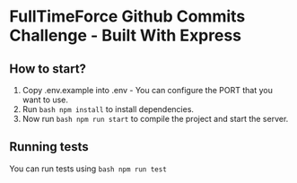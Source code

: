 # FullTimeForce Github Commits Challenge - Built With Express

## How to start?

1. Copy .env.example into .env - You can configure the PORT that you want to use.
2. Run ```bash npm install``` to install dependencies.
3. Now run ```bash npm run start``` to compile the project and start the server.

## Running tests

You can run tests using ```bash npm run test```
